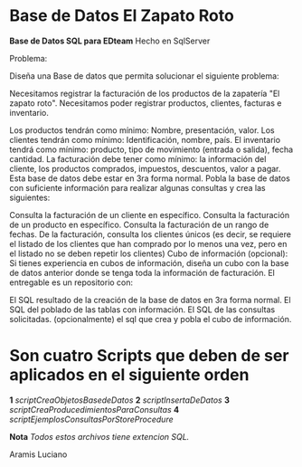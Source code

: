 # Base de Datos El Zapato Roto


**Base de Datos SQL para EDteam**
Hecho en SqlServer

Problema:

Diseña una Base de datos que permita solucionar el siguiente problema:

Necesitamos registrar la facturación de los productos de la zapatería "El zapato roto". Necesitamos poder registrar productos, clientes, facturas e inventario.

Los productos tendrán como mínimo: Nombre, presentación, valor.
Los clientes tendrán como mínimo: Identificación, nombre, país.
El inventario tendrá como mínimo: producto, tipo de movimiento (entrada o salida), fecha cantidad.
La facturación debe tener como mínimo: la información del cliente, los productos comprados,     impuestos, descuentos, valor a pagar.
Esta base de datos debe estar en 3ra forma normal.
Pobla la base de datos con suficiente información para realizar algunas consultas y crea las    siguientes:

Consulta la facturación de un cliente en específico.
Consulta la facturación de un producto en específico.
Consulta la facturación de un rango de fechas.
De la facturación, consulta los clientes únicos (es decir, se requiere el listado de los clientes   que han comprado por lo menos una vez, pero en el listado no se deben repetir los clientes)
Cubo de información (opcional): Si tienes experiencia en cubos de información, diseña un cubo con la    base de datos anterior donde se tenga toda la información de facturación.
El entregable es un repositorio con:

El SQL resultado de la creación de la base de datos en 3ra forma normal.
El SQL del poblado de las tablas con información.
El SQL de las consultas solicitadas.
(opcionalmente) el sql que crea y pobla el cubo de información.


# Son cuatro Scripts que deben de ser aplicados en el siguiente orden

**1**
*scriptCreaObjetosBasedeDatos* 
**2**
*scriptInsertaDeDatos*
**3**
*scriptCreaProducedimientosParaConsultas* 
**4**
*scriptEjemplosConsultasPorStoreProcedure* 

**Nota**
*Todos estos archivos tiene extencion SQL.* 

Aramis Luciano
